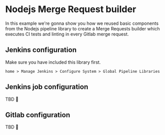 # Nodejs Merge Request builder

In this example we're gonna show you how we reused basic components from the
Nodejs pipeline library to create a Merge Requests builder which executes
CI tests and linting in every Gitlab merge request.

## Jenkins configuration
Make sure you have included this library first.

```
home > Manage Jenkins > Configure System > Global Pipeline Libraries
```

## Jenkins job configuration
TBD 👷

## Gitlab configuration
TBD 👷
